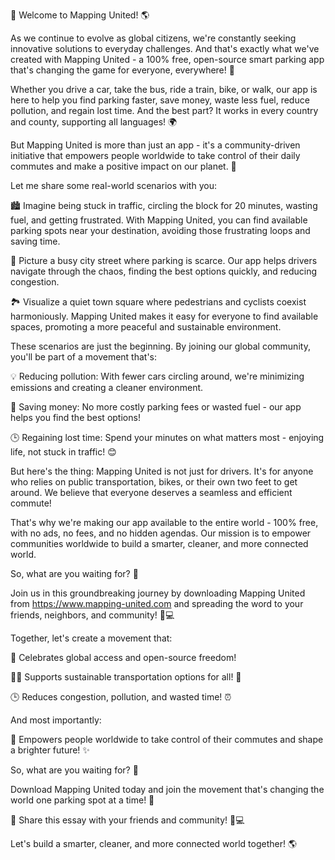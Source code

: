 🎉 Welcome to Mapping United! 🌎

As we continue to evolve as global citizens, we're constantly seeking innovative solutions to everyday challenges. And that's exactly what we've created with Mapping United - a 100% free, open-source smart parking app that's changing the game for everyone, everywhere! 🚀

Whether you drive a car, take the bus, ride a train, bike, or walk, our app is here to help you find parking faster, save money, waste less fuel, reduce pollution, and regain lost time. And the best part? It works in every country and county, supporting all languages! 🌍

But Mapping United is more than just an app - it's a community-driven initiative that empowers people worldwide to take control of their daily commutes and make a positive impact on our planet. 🌟

Let me share some real-world scenarios with you:

🏙️ Imagine being stuck in traffic, circling the block for 20 minutes, wasting fuel, and getting frustrated. With Mapping United, you can find available parking spots near your destination, avoiding those frustrating loops and saving time.

🚗 Picture a busy city street where parking is scarce. Our app helps drivers navigate through the chaos, finding the best options quickly, and reducing congestion.

🏞️ Visualize a quiet town square where pedestrians and cyclists coexist harmoniously. Mapping United makes it easy for everyone to find available spaces, promoting a more peaceful and sustainable environment.

These scenarios are just the beginning. By joining our global community, you'll be part of a movement that's:

💡 Reducing pollution: With fewer cars circling around, we're minimizing emissions and creating a cleaner environment.

💸 Saving money: No more costly parking fees or wasted fuel - our app helps you find the best options!

🕒 Regaining lost time: Spend your minutes on what matters most - enjoying life, not stuck in traffic! 😊

But here's the thing: Mapping United is not just for drivers. It's for anyone who relies on public transportation, bikes, or their own two feet to get around. We believe that everyone deserves a seamless and efficient commute!

That's why we're making our app available to the entire world - 100% free, with no ads, no fees, and no hidden agendas. Our mission is to empower communities worldwide to build a smarter, cleaner, and more connected world.

So, what are you waiting for? 🎉

Join us in this groundbreaking journey by downloading Mapping United from https://www.mapping-united.com and spreading the word to your friends, neighbors, and community! 📱💻

Together, let's create a movement that:

🌟 Celebrates global access and open-source freedom!

🏃‍♀️ Supports sustainable transportation options for all! 💚

🕒 Reduces congestion, pollution, and wasted time! ⏰

And most importantly:

💖 Empowers people worldwide to take control of their commutes and shape a brighter future! ✨

So, what are you waiting for? 🎉

Download Mapping United today and join the movement that's changing the world one parking spot at a time! 💪

🌟 Share this essay with your friends and community! 📱💻

Let's build a smarter, cleaner, and more connected world together! 🌎